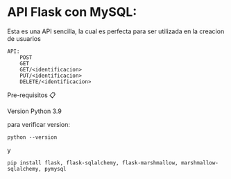 # API Flask con MySQL:

Esta es una API sencilla, la cual es perfecta para ser utilizada en la creacion de usuarios
```
API:
    POST
    GET
    GET/<identificacion>
    PUT/<identificacion>
    DELETE/<identificacion>
```
Pre-requisitos 📋

Version Python 3.9

para verificar version:

```
python --version
```
y
```
pip install flask, flask-sqlalchemy, flask-marshmallow, marshmallow-sqlalchemy, pymysql
```

